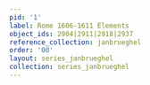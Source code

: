 ```yaml
---
pid: '1'
label: Rome 1606-1611 Elements
object_ids: 2904|2911|2918|2937
reference_collection: janbrueghel
order: '00'
layout: series_janbrueghel
collection: series_janbrueghel
---
```

